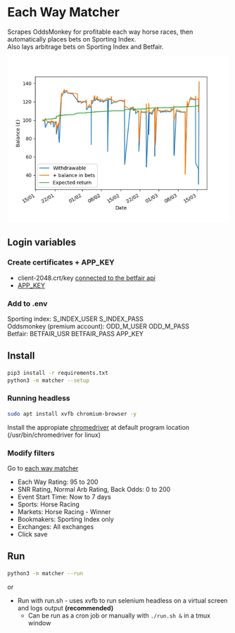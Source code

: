# Each Way Matcher

Scrapes OddsMonkey for profitable each way horse races, then automatically
places bets on
Sporting Index.  
Also lays arbitrage bets on Sporting Index and Betfair.

![balance graph](stats/balance.png)

## Login variables

### Create certificates + APP_KEY

- client-2048.crt/key [connected to the betfair api](https://docs.developer.betfair.com/display/1smk3cen4v3lu3yomq5qye0ni/Non-Interactive+%28bot%29+login#Non-Interactive(bot)login-LinkingtheCertificatetoYourBetfairAccount)
- [APP_KEY](https://support.developer.betfair.com/hc/en-us/articles/115003864651-How-do-I-get-started-)

### Add to .env

Sporting index: S_INDEX_USER S_INDEX_PASS  
Oddsmonkey (premium account): ODD_M_USER ODD_M_PASS  
Betfair: BETFAIR_USR BETFAIR_PASS APP_KEY

## Install

```bash
pip3 install -r requirements.txt
python3 -m matcher --setup
```

### Running headless

```bash
sudo apt install xvfb chromium-browser -y
```

Install the appropiate [chromedriver](https://chromedriver.chromium.org/downloads)
at default program location (/usr/bin/chromedriver for linux)

### Modify filters

Go to [each way matcher](https://www.oddsmonkey.com/Tools/Matchers/EachwayMatcher.aspx)

- Each Way Rating: 95 to 200
- SNR Rating, Normal Arb Rating, Back Odds: 0 to 200
- Event Start Time: Now to 7 days
- Sports: Horse Racing
- Markets: Horse Racing - Winner
- Bookmakers: Sporting Index only
- Exchanges: All exchanges
- Click save

## Run

```bash
python3 -m matcher --run
```

or

- Run with run.sh - uses xvfb to run selenium headless on a virtual screen and
logs output **(recommended)**
  - Can be run as a cron job or manually with ```./run.sh &``` in a tmux window
